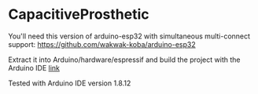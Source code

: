 # CapacitiveProsthetic
You'll need this version of arduino-esp32 with simultaneous multi-connect support: https://github.com/wakwak-koba/arduino-esp32

Extract it into Arduino/hardware/espressif and build the project with the Arduino IDE [link](https://www.arduino.cc/en/main/software)

Tested with Arduino IDE version 1.8.12
